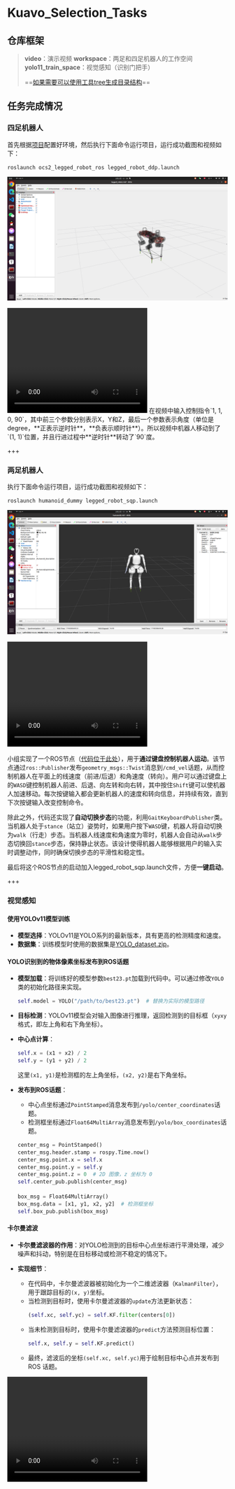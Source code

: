 # Kuavo_Selection_Tasks

## 仓库框架

> **video**：演示视频
> **workspace**：两足和四足机器人的工作空间
> **yolo11_train_space**：视觉感知（识别门把手）
>
> ==[如果需要可以使用工具tree生成目录结构](https://blog.csdn.net/SoulmateY/article/details/135281617)==

## 任务完成情况

### 四足机器人

首先根据[项目](https://github.com/pocketxjl/humanoid-control?tab=readme-ov-file)配置好环境，然后执行下面命令运行项目，运行成功截图和视频如下：

```shell
roslaunch ocs2_legged_robot_ros legged_robot_ddp.launch
```

![四足机器人](./images/四足机器人.png)

<video width="320" height="240" controls>
    <source src="./video/四足机器人.mp4" type="video/mp4">
</video>
在视频中输入控制指令`1, 1, 0, 90`，其中前三个参数分别表示X，Y和Z，最后一个参数表示角度（单位是degree，**正表示逆时针**，**负表示顺时针**）。所以视频中机器人移动到了`(1, 1)`位置，并且行进过程中**逆时针**转动了`90`度。

+++

### 两足机器人

执行下面命令运行项目，运行成功截图和视频如下：

```shell
roslaunch humanoid_dummy legged_robot_sqp.launch
```

![两足机器人](./images/两足机器人.png)

<video width="320" height="240" controls>
    <source src="./video/两足机器人.mp4" type="video/mp4">
</video>

小组实现了一个ROS节点（[代码位于此处](./workspace/src/humanoid-control/humanoid_controllers/src/humanoidTeleop.cpp)），用于**通过键盘控制机器人运动**。该节点通过`ros::Publisher`发布`geometry_msgs::Twist`消息到`/cmd_vel`话题，从而控制机器人在平面上的线速度（前进/后退）和角速度（转向）。用户可以通过键盘上的`WASD`键控制机器人前进、后退、向左转和向右转，其中按住`Shift`键可以使机器人加速移动。每次按键输入都会更新机器人的速度和转向信息，并持续有效，直到下次按键输入改变控制命令。

除此之外，代码还实现了**自动切换步态**的功能，利用`GaitKeyboardPublisher`类。当机器人处于`stance`（站立）姿势时，如果用户按下`WASD`键，机器人将自动切换为`walk`（行走）步态。当机器人线速度和角速度为零时，机器人会自动从`walk`步态切换回`stance`步态，保持静止状态。该设计使得机器人能够根据用户的输入实时调整动作，同时确保切换步态的平滑性和稳定性。

最后将这个ROS节点的启动加入legged_robot_sqp.launch文件，方便**一键启动**。

+++

### 视觉感知

#### 使用YOLOv11模型训练

   - **模型选择**：YOLOv11是YOLO系列的最新版本，具有更高的检测精度和速度。
   - **数据集**：训练模型时使用的数据集是[YOLO_dataset.zip](https://github.com/user-attachments/files/18350937/YOLO_dataset.zip)。

#### YOLO识别到的物体像素坐标发布到ROS话题

   - **模型加载**：将训练好的模型参数`best23.pt`加载到代码中。可以通过修改`YOLO`类的初始化路径来实现。

     ```python
     self.model = YOLO("/path/to/best23.pt")  # 替换为实际的模型路径
     ```

   - **目标检测**：YOLOv11模型会对输入图像进行推理，返回检测到的目标框（`xyxy`格式，即左上角和右下角坐标）。
   - **中心点计算**：
     
     ```python
     self.x = (x1 + x2) / 2
     self.y = (y1 + y2) / 2
     ```
     这里`(x1, y1)`是检测框的左上角坐标，`(x2, y2)`是右下角坐标。
   - **发布到ROS话题**：
     
     - 中心点坐标通过`PointStamped`消息发布到`/yolo/center_coordinates`话题。
     - 检测框坐标通过`Float64MultiArray`消息发布到`/yolo/box_coordinates`话题。
     ```python
     center_msg = PointStamped()
     center_msg.header.stamp = rospy.Time.now()
     center_msg.point.x = self.x
     center_msg.point.y = self.y
     center_msg.point.z = 0  # 2D 图像，z 坐标为 0
     self.center_pub.publish(center_msg)
     
     box_msg = Float64MultiArray()
     box_msg.data = [x1, y1, x2, y2]  # 检测框坐标
     self.box_pub.publish(box_msg)
     ```

#### 卡尔曼滤波
   - **卡尔曼滤波器的作用**：对YOLO检测到的目标中心点坐标进行平滑处理，减少噪声和抖动，特别是在目标移动或检测不稳定的情况下。

   - **实现细节**：
     - 在代码中，卡尔曼滤波器被初始化为一个二维滤波器（`KalmanFilter`），用于跟踪目标的`(x, y)`坐标。
     - 当检测到目标时，使用卡尔曼滤波器的`update`方法更新状态：
       ```python
       (self.xc, self.yc) = self.KF.filter(centers[0])
       ```
     - 当未检测到目标时，使用卡尔曼滤波器的`predict`方法预测目标位置：
       ```python
       self.x, self.y = self.KF.predict()
       ```
     - 最终，滤波后的坐标`(self.xc, self.yc)`用于绘制目标中心点并发布到 ROS 话题。

<video width="320" height="240" controls>
    <source src="./video/视觉感知.mp4" type="video/mp4">
</video>
